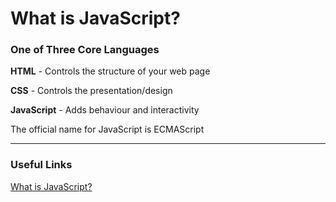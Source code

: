 # What is JavaScript?

### One of Three Core Languages

**HTML** - Controls the structure of your web page

**CSS** - Controls the presentation/design

**JavaScript** - Adds behaviour and interactivity

The official name for JavaScript is ECMAScript

---

### Useful Links

[What is JavaScript?](https://www.youtube.com/watch?v=VB7y0yxZjro&list=PL4cUxeGkcC9i9Ae2D9Ee1RvylH38dKuET&index=2)
